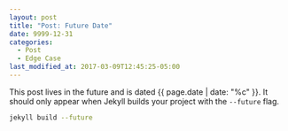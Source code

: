 ```yaml
---
layout: post
title: "Post: Future Date"
date: 9999-12-31
categories:
  - Post
  - Edge Case
last_modified_at: 2017-03-09T12:45:25-05:00
---
```


This post lives in the future and is dated {{ page.date | date: "%c" }}. It should only appear when Jekyll builds your project with the `--future` flag.

```bash
jekyll build --future
```
